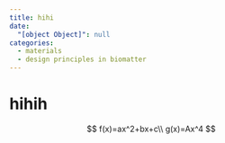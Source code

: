 ```yaml
---
title: hihi
date:
  "[object Object]": null
categories:
  - materials
  - design principles in biomatter
---
```


# hihih

$$
f(x)=ax^2+bx+c\\
g(x)=Ax^4
$$
